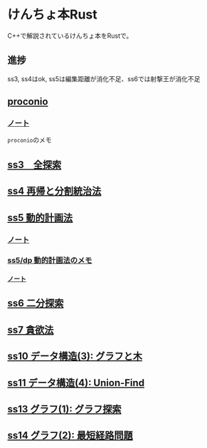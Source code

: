 # けんちょ本Rust

C++で解説されているけんちょ本をRustで。

## 進捗

ss3, ss4はok, ss5は編集距離が消化不足、ss6では射撃王が消化不足

## [proconio](./src/proconio)
### [ノート](./docs/proconio)

`proconio`のメモ

## [ss3　全探索](./src/ss3)

## [ss4 再帰と分割統治法](./src/ss4)

## [ss5 動的計画法](./src/ss5)
### [ノート](./docs/ss5/)

### [ss5/dp 動的計画法のメモ](./src/ss5/dp)
#### [ノート](./docs/dp)

## [ss6 二分探索](./src/ss6)

## [ss7 貪欲法](./src/ss7)

## [ss10 データ構造(3): グラフと木](./src/ss10)

## [ss11 データ構造(4): Union-Find](./src/ss11)

## [ss13 グラフ(1): グラフ探索](./src/ss13)

## [ss14 グラフ(2): 最短経路問題](./src/ss14)
